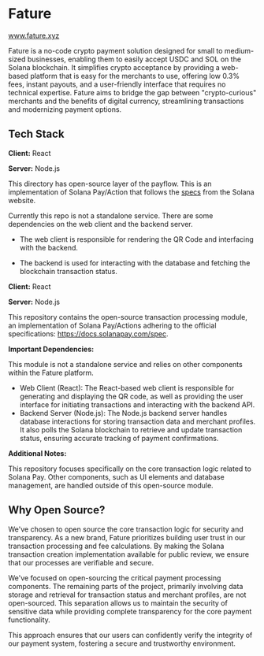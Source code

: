 
# Fature

www.fature.xyz

Fature is a no-code crypto payment solution designed for small to medium-sized businesses, enabling them to easily accept USDC and SOL on the Solana blockchain. It simplifies crypto acceptance by providing a web-based platform that is easy for the merchants to use, offering low 0.3% fees, instant payouts, and a user-friendly interface that requires no technical expertise. Fature aims to bridge the gap between "crypto-curious" merchants and the benefits of digital currency, streamlining transactions and modernizing payment options.



## Tech Stack

**Client:** React

**Server:** Node.js

This directory has open-source layer of the payflow. This is an implementation of Solana Pay/Action that follows the [specs](https://docs.solanapay.com/spec) from the Solana website.

Currently this repo is not a standalone service. There are some dependencies on the web client and the backend server.

- The web client is responsible for rendering the QR Code and interfacing with the backend.

- The backend is used for interacting with the database and fetching the blockchain transaction status. 



**Client:** React

**Server:** Node.js

This repository contains the open-source transaction processing module, an implementation of Solana Pay/Actions adhering to the official specifications: https://docs.solanapay.com/spec.

**Important Dependencies:**

This module is not a standalone service and relies on other components within the Fature platform.

- Web Client (React): The React-based web client is responsible for generating and displaying the QR code, as well as providing the user interface for initiating transactions and interacting with the backend API.
- Backend Server (Node.js): The Node.js backend server handles database interactions for storing transaction data and merchant profiles. It also polls the Solana blockchain to retrieve and update transaction status, ensuring accurate tracking of payment confirmations.

**Additional Notes:**

This repository focuses specifically on the core transaction logic related to Solana Pay. Other components, such as UI elements and database management, are handled outside of this open-source module.

## Why Open Source?

We've chosen to open source the core transaction logic for security and transparency. As a new brand, Fature prioritizes building user trust in our transaction processing and fee calculations. By making the Solana transaction creation implementation available for public review, we ensure that our processes are verifiable and secure.

We've focused on open-sourcing the critical payment processing components. The remaining parts of the project, primarily involving data storage and retrieval for transaction status and merchant profiles, are not open-sourced. This separation allows us to maintain the security of sensitive data while providing complete transparency for the core payment functionality.

This approach ensures that our users can confidently verify the integrity of our payment system, fostering a secure and trustworthy environment.
